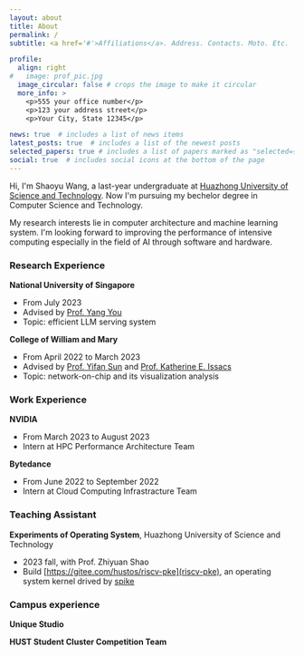```yaml
---
layout: about
title: About
permalink: /
subtitle: <a href='#'>Affiliations</a>. Address. Contacts. Moto. Etc.

profile:
  align: right
#   image: prof_pic.jpg
  image_circular: false # crops the image to make it circular
  more_info: >
    <p>555 your office number</p>
    <p>123 your address street</p>
    <p>Your City, State 12345</p>

news: true  # includes a list of news items
latest_posts: true  # includes a list of the newest posts
selected_papers: true # includes a list of papers marked as "selected={true}"
social: true  # includes social icons at the bottom of the page
---
```


Hi, I'm Shaoyu Wang, a last-year undergraduate at [Huazhong University of Science and Technology](https://english.hust.edu.cn/). Now I'm pursuing my bechelor degree in Computer Science and Technology.

My research interests lie in computer architecture and machine learning system. I'm looking forward to improving the performance of intensive computing especially in the field of AI through software and hardware. 

### Research Experience

**National University of Singapore**
- From July 2023
- Advised by [Prof. Yang You](https://www.comp.nus.edu.sg/~youy/)
- Topic: efficient LLM serving system

**College of William and Mary**
- From April 2022 to March 2023
- Advised by [Prof. Yifan Sun](https://syifan.github.io/) and [Prof. Katherine E. Issacs](https://kisaacs.github.io/)
- Topic: network-on-chip and its visualization analysis

### Work Experience

**NVIDIA**
- From March 2023 to August 2023
- Intern at HPC Performance Architecture Team

**Bytedance**
- From June 2022 to September 2022
- Intern at Cloud Computing Infrastracture Team

### Teaching Assistant

**Experiments of Operating System**, Huazhong University of Science and Technology
- 2023 fall, with Prof. Zhiyuan Shao
- Build [https://gitee.com/hustos/riscv-pke](riscv-pke), an operating system kernel drived by [spike](https://github.com/riscv-software-src/riscv-isa-sim)

### Campus experience

**Unique Studio**

**HUST Student Cluster Competition Team**






